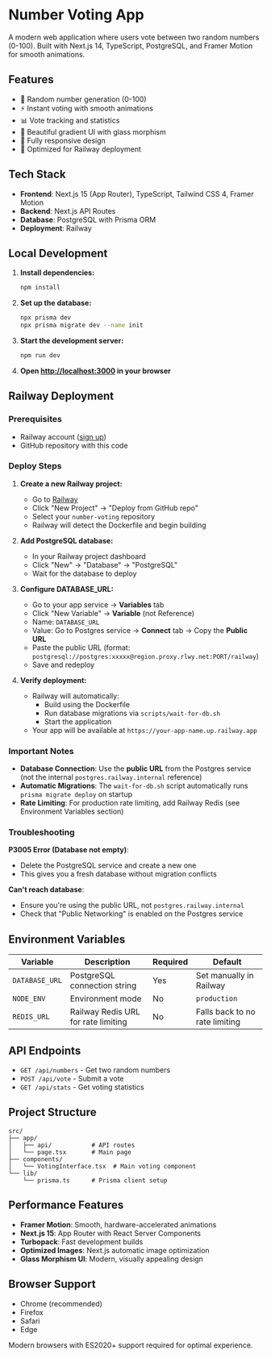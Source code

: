 # Number Voting App

A modern web application where users vote between two random numbers (0-100). Built with Next.js 14, TypeScript, PostgreSQL, and Framer Motion for smooth animations.

## Features

- 🎲 Random number generation (0-100)
- ⚡ Instant voting with smooth animations
- 📊 Vote tracking and statistics
- 🎨 Beautiful gradient UI with glass morphism
- 📱 Fully responsive design
- 🚀 Optimized for Railway deployment

## Tech Stack

- **Frontend**: Next.js 15 (App Router), TypeScript, Tailwind CSS 4, Framer Motion
- **Backend**: Next.js API Routes
- **Database**: PostgreSQL with Prisma ORM
- **Deployment**: Railway

## Local Development

1. **Install dependencies:**
   ```bash
   npm install
   ```

2. **Set up the database:**
   ```bash
   npx prisma dev
   npx prisma migrate dev --name init
   ```

3. **Start the development server:**
   ```bash
   npm run dev
   ```

4. **Open [http://localhost:3000](http://localhost:3000) in your browser**

## Railway Deployment

### Prerequisites
- Railway account ([sign up](https://railway.com))
- GitHub repository with this code

### Deploy Steps

1. **Create a new Railway project:**
   - Go to [Railway](https://railway.com/dashboard)
   - Click "New Project" → "Deploy from GitHub repo"
   - Select your `number-voting` repository
   - Railway will detect the Dockerfile and begin building

2. **Add PostgreSQL database:**
   - In your Railway project dashboard
   - Click "New" → "Database" → "PostgreSQL"
   - Wait for the database to deploy

3. **Configure DATABASE_URL:**
   - Go to your app service → **Variables** tab
   - Click "New Variable" → **Variable** (not Reference)
   - Name: `DATABASE_URL`
   - Value: Go to Postgres service → **Connect** tab → Copy the **Public URL**
   - Paste the public URL (format: `postgresql://postgres:xxxxx@region.proxy.rlwy.net:PORT/railway`)
   - Save and redeploy

4. **Verify deployment:**
   - Railway will automatically:
     - Build using the Dockerfile
     - Run database migrations via `scripts/wait-for-db.sh`
     - Start the application
   - Your app will be available at `https://your-app-name.up.railway.app`

### Important Notes

- **Database Connection**: Use the **public URL** from the Postgres service (not the internal `postgres.railway.internal` reference)
- **Automatic Migrations**: The `wait-for-db.sh` script automatically runs `prisma migrate deploy` on startup
- **Rate Limiting**: For production rate limiting, add Railway Redis (see Environment Variables section)

### Troubleshooting

**P3005 Error (Database not empty)**:
- Delete the PostgreSQL service and create a new one
- This gives you a fresh database without migration conflicts

**Can't reach database**:
- Ensure you're using the public URL, not `postgres.railway.internal`
- Check that "Public Networking" is enabled on the Postgres service

## Environment Variables

| Variable       | Description                         | Required | Default                        |
| -------------- | ----------------------------------- | -------- | ------------------------------ |
| `DATABASE_URL` | PostgreSQL connection string        | Yes      | Set manually in Railway        |
| `NODE_ENV`     | Environment mode                    | No       | `production`                   |
| `REDIS_URL`    | Railway Redis URL for rate limiting | No       | Falls back to no rate limiting |

## API Endpoints

- `GET /api/numbers` - Get two random numbers
- `POST /api/vote` - Submit a vote
- `GET /api/stats` - Get voting statistics

## Project Structure

```
src/
├── app/
│   ├── api/           # API routes
│   └── page.tsx       # Main page
├── components/
│   └── VotingInterface.tsx  # Main voting component
└── lib/
    └── prisma.ts      # Prisma client setup
```

## Performance Features

- **Framer Motion**: Smooth, hardware-accelerated animations
- **Next.js 15**: App Router with React Server Components
- **Turbopack**: Fast development builds
- **Optimized Images**: Next.js automatic image optimization
- **Glass Morphism UI**: Modern, visually appealing design

## Browser Support

- Chrome (recommended)
- Firefox
- Safari
- Edge

Modern browsers with ES2020+ support required for optimal experience.
